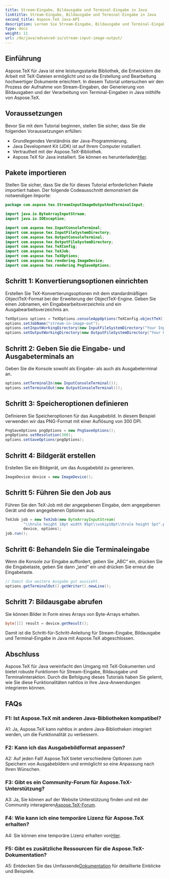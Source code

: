 ```yaml
---
title: Stream-Eingabe, Bildausgabe und Terminal-Eingabe in Java
linktitle: Stream-Eingabe, Bildausgabe und Terminal-Eingabe in Java
second_title: Aspose.TeX Java-API
description: Lernen Sie Stream-Eingabe, Bildausgabe und Terminal-Eingabe in Java mit Aspose.TeX. Ein umfassendes Tutorial für eine nahtlose Integration.
type: docs
weight: 11
url: /de/java/advanced-io/stream-input-image-output/
---
```

## Einführung

Aspose.TeX für Java ist eine leistungsstarke Bibliothek, die Entwicklern die Arbeit mit TeX-Dateien ermöglicht und so die Erstellung und Bearbeitung hochwertiger Dokumente erleichtert. In diesem Tutorial untersuchen wir den Prozess der Aufnahme von Stream-Eingaben, der Generierung von Bildausgaben und der Verarbeitung von Terminal-Eingaben in Java mithilfe von Aspose.TeX.

## Voraussetzungen

Bevor Sie mit dem Tutorial beginnen, stellen Sie sicher, dass Sie die folgenden Voraussetzungen erfüllen:

- Grundlegendes Verständnis der Java-Programmierung.
- Java Development Kit (JDK) ist auf Ihrem Computer installiert.
- Vertrautheit mit der Aspose.TeX-Bibliothek.
-  Aspose.TeX für Java installiert. Sie können es herunterladen[Hier](https://releases.aspose.com/tex/java/).

## Pakete importieren

Stellen Sie sicher, dass Sie die für dieses Tutorial erforderlichen Pakete importiert haben. Der folgende Codeausschnitt demonstriert die notwendigen Importe:

```java
package com.aspose.tex.StreamInputImageOutputAndTerminalInput;

import java.io.ByteArrayInputStream;
import java.io.IOException;

import com.aspose.tex.InputConsoleTerminal;
import com.aspose.tex.InputFileSystemDirectory;
import com.aspose.tex.OutputConsoleTerminal;
import com.aspose.tex.OutputFileSystemDirectory;
import com.aspose.tex.TeXConfig;
import com.aspose.tex.TeXJob;
import com.aspose.tex.TeXOptions;
import com.aspose.tex.rendering.ImageDevice;
import com.aspose.tex.rendering.PngSaveOptions;
```

## Schritt 1: Konvertierungsoptionen einrichten

Erstellen Sie TeX-Konvertierungsoptionen mit dem standardmäßigen ObjectTeX-Format bei der Erweiterung der ObjectTeX-Engine. Geben Sie einen Jobnamen, ein Eingabearbeitsverzeichnis und ein Ausgabearbeitsverzeichnis an.

```java
TeXOptions options = TeXOptions.consoleAppOptions(TeXConfig.objectTeX());
options.setJobName("stream-in-image-out");
options.setInputWorkingDirectory(new InputFileSystemDirectory("Your Input Directory"));
options.setOutputWorkingDirectory(new OutputFileSystemDirectory("Your Output Directory"));
```

## Schritt 2: Geben Sie die Eingabe- und Ausgabeterminals an

Geben Sie die Konsole sowohl als Eingabe- als auch als Ausgabeterminal an.

```java
options.setTerminalIn(new InputConsoleTerminal());
options.setTerminalOut(new OutputConsoleTerminal());
```

## Schritt 3: Speicheroptionen definieren

Definieren Sie Speicheroptionen für das Ausgabebild. In diesem Beispiel verwenden wir das PNG-Format mit einer Auflösung von 300 DPI.

```java
PngSaveOptions pngOptions = new PngSaveOptions();
pngOptions.setResolution(300);
options.setSaveOptions(pngOptions);
```

## Schritt 4: Bildgerät erstellen

Erstellen Sie ein Bildgerät, um das Ausgabebild zu generieren.

```java
ImageDevice device = new ImageDevice();
```

## Schritt 5: Führen Sie den Job aus

Führen Sie den TeX-Job mit der angegebenen Eingabe, dem angegebenen Gerät und den angegebenen Optionen aus.

```java
TeXJob job = new TeXJob(new ByteArrayInputStream(
        "\\hrule height 10pt width 95pt\\vskip10pt\\hrule height 5pt".getBytes("ASCII")),
        device, options);
job.run();
```

## Schritt 6: Behandeln Sie die Terminaleingabe

Wenn die Konsole zur Eingabe auffordert, geben Sie „ABC“ ein, drücken Sie die Eingabetaste, geben Sie dann „\end“ ein und drücken Sie erneut die Eingabetaste.

```java
// Damit die weitere Ausgabe gut aussieht.
options.getTerminalOut().getWriter().newLine();
```

## Schritt 7: Bildausgabe abrufen

Sie können Bilder in Form eines Arrays von Byte-Arrays erhalten.

```java
byte[][] result = device.getResult();
```

Damit ist die Schritt-für-Schritt-Anleitung für Stream-Eingabe, Bildausgabe und Terminal-Eingabe in Java mit Aspose.TeX abgeschlossen.

## Abschluss

Aspose.TeX für Java vereinfacht den Umgang mit TeX-Dokumenten und bietet robuste Funktionen für Stream-Eingabe, Bildausgabe und Terminalinteraktion. Durch die Befolgung dieses Tutorials haben Sie gelernt, wie Sie diese Funktionalitäten nahtlos in Ihre Java-Anwendungen integrieren können.

## FAQs

### F1: Ist Aspose.TeX mit anderen Java-Bibliotheken kompatibel?

A1: Ja, Aspose.TeX kann nahtlos in andere Java-Bibliotheken integriert werden, um die Funktionalität zu verbessern.

### F2: Kann ich das Ausgabebildformat anpassen?

A2: Auf jeden Fall! Aspose.TeX bietet verschiedene Optionen zum Speichern von Ausgabebildern und ermöglicht so eine Anpassung nach Ihren Wünschen.

### F3: Gibt es ein Community-Forum für Aspose.TeX-Unterstützung?

 A3: Ja, Sie können auf der Website Unterstützung finden und mit der Community interagieren[Aspose.TeX-Forum](https://forum.aspose.com/c/tex/47).

### F4: Wie kann ich eine temporäre Lizenz für Aspose.TeX erhalten?

 A4: Sie können eine temporäre Lizenz erhalten von[Hier](https://purchase.aspose.com/temporary-license/).

### F5: Gibt es zusätzliche Ressourcen für die Aspose.TeX-Dokumentation?

 A5: Entdecken Sie das Umfassende[Dokumentation](https://reference.aspose.com/tex/java/) für detaillierte Einblicke und Beispiele.